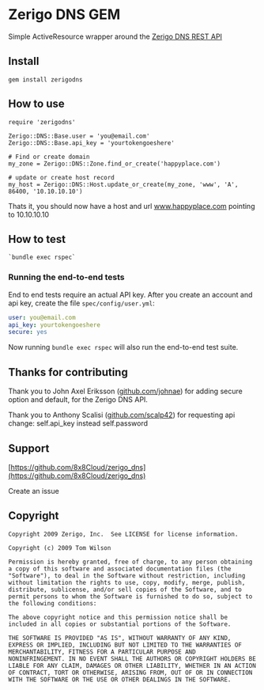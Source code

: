 # Zerigo DNS GEM

Simple ActiveResource wrapper around the [Zerigo DNS REST API](https://www.zerigo.com/docs/apis/dns/1.1)



## Install

    gem install zerigodns
    
## How to use

    require 'zerigodns'
    
    Zerigo::DNS::Base.user = 'you@email.com'
    Zerigo::DNS::Base.api_key = 'yourtokengoeshere'
    
    # Find or create domain
    my_zone = Zerigo::DNS::Zone.find_or_create('happyplace.com')
    
    # update or create host record
    my_host = Zerigo::DNS::Host.update_or_create(my_zone, 'www', 'A', 86400, '10.10.10.10')
    
Thats it, you should now have a host and url www.happyplace.com pointing to 10.10.10.10


## How to test

    `bundle exec rspec`

### Running the end-to-end tests

End to end tests require an actual API key.  After you create an account and api key, create the file `spec/config/user.yml`:

```yaml
user: you@email.com
api_key: yourtokengoeshere
secure: yes
```


Now running `bundle exec rspec` will also run the end-to-end test suite.
## Thanks for contributing

Thank you to John Axel Eriksson ([github.com/johnae](http://github.com/johnae)) for adding secure option and default, for the Zerigo DNS API.

Thank you to Anthony Scalisi
([github.com/scalp42](https://github.com/scalp42)) for requesting api change: self.api_key instead self.password


## Support

[https://github.com/8x8Cloud/zerigo_dns](https://github.com/8x8Cloud/zerigo_dns)
    
Create an issue

## Copyright

    Copyright 2009 Zerigo, Inc.  See LICENSE for license information.

    Copyright (c) 2009 Tom Wilson

    Permission is hereby granted, free of charge, to any person obtaining
    a copy of this software and associated documentation files (the
    "Software"), to deal in the Software without restriction, including
    without limitation the rights to use, copy, modify, merge, publish,
    distribute, sublicense, and/or sell copies of the Software, and to
    permit persons to whom the Software is furnished to do so, subject to
    the following conditions:

    The above copyright notice and this permission notice shall be
    included in all copies or substantial portions of the Software.

    THE SOFTWARE IS PROVIDED "AS IS", WITHOUT WARRANTY OF ANY KIND,
    EXPRESS OR IMPLIED, INCLUDING BUT NOT LIMITED TO THE WARRANTIES OF
    MERCHANTABILITY, FITNESS FOR A PARTICULAR PURPOSE AND
    NONINFRINGEMENT. IN NO EVENT SHALL THE AUTHORS OR COPYRIGHT HOLDERS BE
    LIABLE FOR ANY CLAIM, DAMAGES OR OTHER LIABILITY, WHETHER IN AN ACTION
    OF CONTRACT, TORT OR OTHERWISE, ARISING FROM, OUT OF OR IN CONNECTION
    WITH THE SOFTWARE OR THE USE OR OTHER DEALINGS IN THE SOFTWARE.
